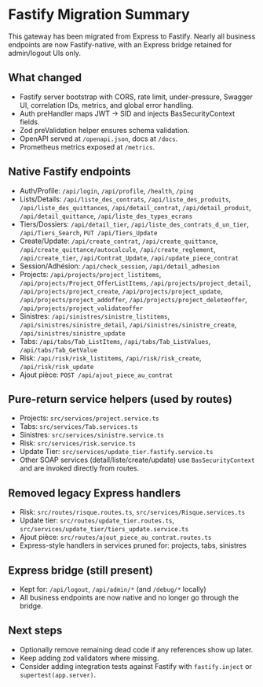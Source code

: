# Fastify Migration Summary

This gateway has been migrated from Express to Fastify. Nearly all business endpoints are now Fastify-native, with an Express bridge retained for admin/logout UIs only.

## What changed
- Fastify server bootstrap with CORS, rate limit, under-pressure, Swagger UI, correlation IDs, metrics, and global error handling.
- Auth preHandler maps JWT → SID and injects BasSecurityContext fields.
- Zod preValidation helper ensures schema validation.
- OpenAPI served at `/openapi.json`, docs at `/docs`.
- Prometheus metrics exposed at `/metrics`.

## Native Fastify endpoints
- Auth/Profile: `/api/login`, `/api/profile`, `/health`, `/ping`
- Lists/Details: `/api/liste_des_contrats`, `/api/liste_des_produits`, `/api/liste_des_quittances`, `/api/detail_contrat`, `/api/detail_produit`, `/api/detail_quittance`, `/api/liste_des_types_ecrans`
- Tiers/Dossiers: `/api/detail_tier`, `/api/liste_des_contrats_d_un_tier`, `/api/Tiers_Search`, `PUT /api/Tiers_Update`
- Create/Update: `/api/create_contrat`, `/api/create_quittance`, `/api/create_quittance/autocalcule`, `/api/create_reglement`, `/api/create_tier`, `/api/Contrat_Update`, `/api/update_piece_contrat`
- Session/Adhésion: `/api/check_session`, `/api/detail_adhesion`
- Projects: `/api/projects/project_listitems`, `/api/projects/Project_OfferListItems`, `/api/projects/project_detail`, `/api/projects/project_create`, `/api/projects/project_update`, `/api/projects/project_addoffer`, `/api/projects/project_deleteoffer`, `/api/projects/project_validateoffer`
- Sinistres: `/api/sinistres/sinistre_listitems`, `/api/sinistres/sinistre_detail`, `/api/sinistres/sinistre_create`, `/api/sinistres/sinistre_update`
- Tabs: `/api/tabs/Tab_ListItems`, `/api/tabs/Tab_ListValues`, `/api/tabs/Tab_GetValue`
- Risk: `/api/risk/risk_listitems`, `/api/risk/risk_create`, `/api/risk/risk_update`
- Ajout pièce: `POST /api/ajout_piece_au_contrat`

## Pure-return service helpers (used by routes)
- Projects: `src/services/project.service.ts`
- Tabs: `src/services/Tab.services.ts`
- Sinistres: `src/services/sinistre.service.ts`
- Risk: `src/services/risk.service.ts`
- Update Tier: `src/services/update_tier.fastify.service.ts`
- Other SOAP services (detail/liste/create/update) use `BasSecurityContext` and are invoked directly from routes.

## Removed legacy Express handlers
- Risk: `src/routes/risque.routes.ts`, `src/services/Risque.services.ts`
- Update tier: `src/routes/update_tier.routes.ts`, `src/services/update_tier/tiers_update.service.ts`
- Ajout pièce: `src/routes/ajout_piece_au_contrat.routes.ts`
- Express-style handlers in services pruned for: projects, tabs, sinistres

## Express bridge (still present)
- Kept for: `/api/logout`, `/api/admin/*` (and `/debug/*` locally)
- All business endpoints are now native and no longer go through the bridge.

## Next steps
- Optionally remove remaining dead code if any references show up later.
- Keep adding zod validators where missing.
- Consider adding integration tests against Fastify with `fastify.inject` or `supertest(app.server)`.
